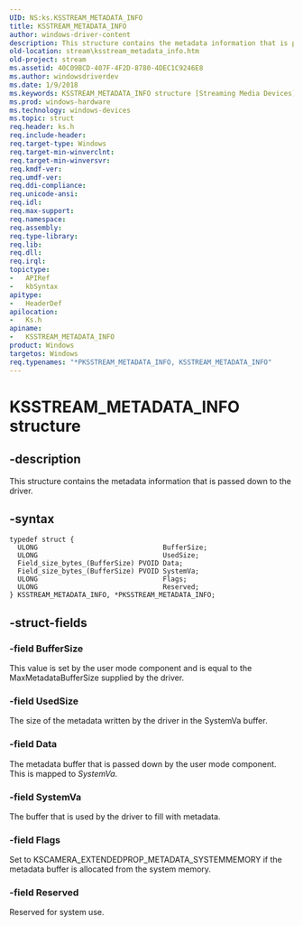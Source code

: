 ```yaml
---
UID: NS:ks.KSSTREAM_METADATA_INFO
title: KSSTREAM_METADATA_INFO
author: windows-driver-content
description: This structure contains the metadata information that is passed down to the driver.
old-location: stream\ksstream_metadata_info.htm
old-project: stream
ms.assetid: 40C09BCD-407F-4F2D-8780-4DEC1C9246E8
ms.author: windowsdriverdev
ms.date: 1/9/2018
ms.keywords: KSSTREAM_METADATA_INFO structure [Streaming Media Devices], stream.ksstream_metadata_info, KSSTREAM_METADATA_INFO, ks/KSSTREAM_METADATA_INFO, ks/PKSSTREAM_METADATA_INFO, PKSSTREAM_METADATA_INFO, PKSSTREAM_METADATA_INFO structure pointer [Streaming Media Devices], *PKSSTREAM_METADATA_INFO
ms.prod: windows-hardware
ms.technology: windows-devices
ms.topic: struct
req.header: ks.h
req.include-header: 
req.target-type: Windows
req.target-min-winverclnt: 
req.target-min-winversvr: 
req.kmdf-ver: 
req.umdf-ver: 
req.ddi-compliance: 
req.unicode-ansi: 
req.idl: 
req.max-support: 
req.namespace: 
req.assembly: 
req.type-library: 
req.lib: 
req.dll: 
req.irql: 
topictype:
-	APIRef
-	kbSyntax
apitype:
-	HeaderDef
apilocation:
-	Ks.h
apiname:
-	KSSTREAM_METADATA_INFO
product: Windows
targetos: Windows
req.typenames: "*PKSSTREAM_METADATA_INFO, KSSTREAM_METADATA_INFO"
---
```


# KSSTREAM_METADATA_INFO structure


## -description


This structure contains the metadata information that is passed down to the driver.


## -syntax


````
typedef struct {
  ULONG                               BufferSize;
  ULONG                               UsedSize;
  Field_size_bytes_(BufferSize) PVOID Data;
  Field_size_bytes_(BufferSize) PVOID SystemVa;
  ULONG                               Flags;
  ULONG                               Reserved;
} KSSTREAM_METADATA_INFO, *PKSSTREAM_METADATA_INFO;
````


## -struct-fields




### -field BufferSize

This value is set by the user mode component and is equal to the MaxMetadataBufferSize supplied by the driver.


### -field UsedSize

The size of the metadata written by the driver in the SystemVa buffer.


### -field Data

The metadata buffer that is passed down by the user mode component. This is mapped to <i>SystemVa</i>.


### -field SystemVa

The buffer that is used by the driver to fill with metadata.


### -field Flags

Set to KSCAMERA_EXTENDEDPROP_METADATA_SYSTEMMEMORY if the metadata buffer is allocated from the system memory.


### -field Reserved

Reserved for system use.

